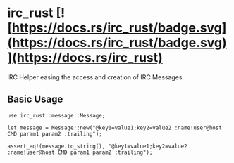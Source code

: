 # irc_rust [![https://docs.rs/irc_rust/badge.svg](https://docs.rs/irc_rust/badge.svg)](https://docs.rs/irc_rust)
IRC Helper easing the access and creation of IRC Messages.

## Basic Usage

```
use irc_rust::message::Message;

let message = Message::new("@key1=value1;key2=value2 :name!user@host CMD param1 param2 :trailing");

assert_eq!(message.to_string(), "@key1=value1;key2=value2 :name!user@host CMD param1 param2 :trailing");
```